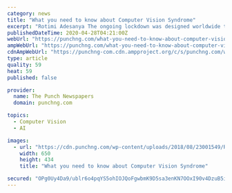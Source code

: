 ```yaml
---
category: news
title: "What you need to know about Computer Vision Syndrome"
excerpt: "Rotimi Adesanya The ongoing lockdown was designed worldwide to stop the imminent spread of the novel Coronavirus pandemic. As a result of this movement restriction, many people both young and"
publishedDateTime: 2020-04-28T04:21:00Z
webUrl: "https://punchng.com/what-you-need-to-know-about-computer-vision-syndrome/"
ampWebUrl: "https://punchng.com/what-you-need-to-know-about-computer-vision-syndrome/?amp=1"
cdnAmpWebUrl: "https://punchng-com.cdn.ampproject.org/c/s/punchng.com/what-you-need-to-know-about-computer-vision-syndrome/?amp=1"
type: article
quality: 59
heat: 59
published: false

provider:
  name: The Punch Newspapers
  domain: punchng.com

topics:
  - Computer Vision
  - AI

images:
  - url: "https://cdn.punchng.com/wp-content/uploads/2018/08/23001549/Rotimi-Adesanya.jpg"
    width: 650
    height: 434
    title: "What you need to know about Computer Vision Syndrome"

secured: "OPg0Uy4Da9/ublr6o4pqYS5ohIOJQoFgwbmK9D5sa3enKN7OOxI90v4DzuB5i7aQ9DnUAj0FrQK1vrUnsnDFYilClB2herOPy1Ia70Bxo+YqP4WcOKtrwuydiTVrLHq0eTu9xTxCf9XEhRDPcREw0f0R5UaW3GmDrXTp59ud08fSENUyYxrJywIhpwUG51p1F5QKPpGtUXKy9CVIuXS5wOGgfSOp+g44/OJQCYjJlEDDD7Mf9R+skRs/xB0RGT3BVOlY562sW4Ey6rkjow0e3MIs7OH2irIscjWB3Cisvp6ueTkvH9zugBIWi2NzROiZ;s2qgAKgPxnTaB1qeVrtBEA=="
---
```



